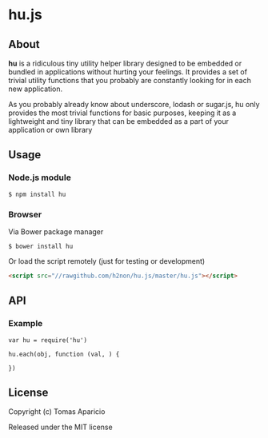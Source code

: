 # hu.js

## About

**hu** is a ridiculous tiny utility helper library designed to be embedded or bundled in applications 
without hurting your feelings. It provides a set of trivial utility functions that you probably are constantly looking for in each new application.

As you probably already know about underscore, lodash or sugar.js, 
hu only provides the most trivial functions for basic purposes, keeping it as a 
lightweight and tiny library that can be embedded as a part of your application or own library

## Usage

### Node.js module

```
$ npm install hu
```

### Browser

Via Bower package manager
```
$ bower install hu
```
Or load the script remotely (just for testing or development)
```html
<script src="//rawgithub.com/h2non/hu.js/master/hu.js"></script>
```

## API

### Example
```
var hu = require('hu')

hu.each(obj, function (val, ) {
  
})
```

## License

Copyright (c) Tomas Aparicio

Released under the MIT license
